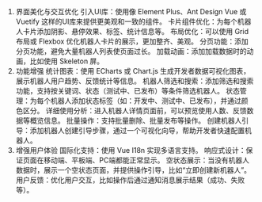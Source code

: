 1. 界面美化与交互优化
引入UI库：使用像 Element Plus、Ant Design Vue 或 Vuetify 这样的UI库来提供更美观和一致的组件。
卡片组件优化：为每个机器人卡片添加阴影、悬停效果、标签、统计信息等。
布局优化：可以使用 Grid 布局或 Flexbox 优化机器人卡片的展示，更加整齐、美观。
分页功能：添加分页功能，避免大量机器人列表使页面过长。
加载动画：添加加载数据时的动画，比如使用 Skeleton 屏。
2. 功能增强
统计图表：使用 ECharts 或 Chart.js 生成开发者数据可视化图表，展示机器人用户趋势、反馈统计等信息。
机器人筛选和搜索：添加筛选和搜索功能，支持按关键词、状态（测试中、已发布）等条件筛选机器人。
状态管理：为每个机器人添加状态标签（如：开发中、测试中、已发布），并通过颜色区分。
详细使用分析：进入机器人详情页面前，可以预览使用人数、反馈数据等概览信息。
批量操作：支持批量删除、批量发布等操作。
创建机器人引导：添加机器人创建引导步骤，通过一个可视化向导，帮助开发者快速配置机器人。
3. 增强用户体验
国际化支持：使用 Vue I18n 实现多语言支持。
响应式设计：保证页面在移动端、平板端、PC端都能正常显示。
空状态展示：当没有机器人数据时，展示一个空状态页面，并提供操作引导，比如“立即创建新机器人”。
用户反馈：优化用户交互，比如操作后通过通知消息展示结果（成功、失败等）。
